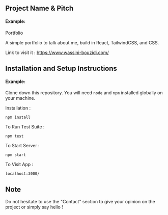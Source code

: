 ## Project Name & Pitch

#### Example:

Portfolio

A simple portfolio to talk about me, build in React, TailwindCSS, and CSS.

Link to visit it : https://www.wassini-bouzidi.com/

## Installation and Setup Instructions

#### Example:

Clone down this repository. You will need `node` and `npm` installed globally on your machine.

Installation :

`npm install`

To Run Test Suite :

`npm test`

To Start Server :

`npm start`

To Visit App :

`localhost:3000/`

## Note

Do not hesitate to use the "Contact" section to give your opinion on the project or simply say hello !
